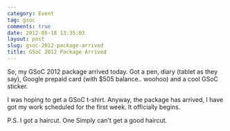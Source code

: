 ```yaml
---
category: Event
tag: gsoc
comments: true
date: 2012-05-18 13:35:03
layout: post
slug: gsoc-2012-package-arrived
title: GSoC 2012 Package Arrived
---
```


So, my GSoC 2012 package arrived today. Got a pen, diary (tablet as they say), Google prepaid card (with $505 balance.. woohoo) and a cool GSoC sticker.

I was hoping to get a GSoC t-shirt. Anyway, the package has arrived, I have got my work scheduled for the first week. It officially begins.

P.S. I got a haircut. One Simply can't get a good haircut.

